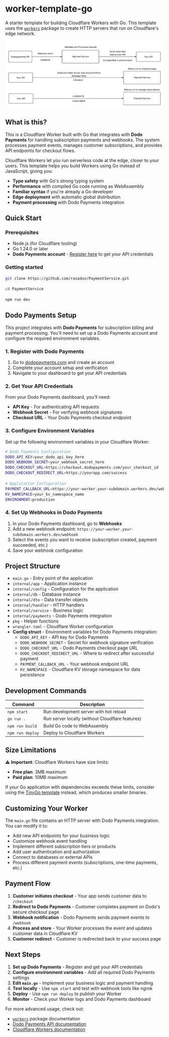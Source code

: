# worker-template-go

A starter template for building Cloudflare Workers with Go. This template uses the [`workers`](https://github.com/syumai/workers) package to create HTTP servers that run on Cloudflare's edge network.

![System Architecture](./diagram.png)

## What is this?

This is a Cloudflare Worker built with Go that integrates with **Dodo Payments** for handling subscription payments and webhooks. The system processes payment events, manages customer subscriptions, and provides API endpoints for checkout flows.

Cloudflare Workers let you run serverless code at the edge, closer to your users. This template helps you build Workers using Go instead of JavaScript, giving you:

- **Type safety** with Go's strong typing system
- **Performance** with compiled Go code running as WebAssembly
- **Familiar syntax** if you're already a Go developer
- **Edge deployment** with automatic global distribution
- **Payment processing** with Dodo Payments integration

## Quick Start

### Prerequisites
- Node.js (for Cloudflare tooling)
- Go 1.24.0 or later
- **Dodo Payments account** - [Register here](https://dodopayments.com) to get your API credentials

### Getting started
```bash
git clone https://github.com/rasadov/PaymentService.git

cd PaymentService

npm run dev
```

## Dodo Payments Setup

This project integrates with **Dodo Payments** for subscription billing and payment processing. You'll need to set up a Dodo Payments account and configure the required environment variables.

### 1. Register with Dodo Payments
1. Go to [dodopayments.com](https://dodopayments.com) and create an account
2. Complete your account setup and verification
3. Navigate to your dashboard to get your API credentials

### 2. Get Your API Credentials
From your Dodo Payments dashboard, you'll need:
- **API Key** - For authenticating API requests
- **Webhook Secret** - For verifying webhook signatures
- **Checkout URL** - Your Dodo Payments checkout endpoint

### 3. Configure Environment Variables
Set up the following environment variables in your Cloudflare Worker:

```bash
# Dodo Payments Configuration
DODO_API_KEY=your_dodo_api_key_here
DODO_WEBHOOK_SECRET=your_webhook_secret_here  
DODO_CHECKOUT_URL=https://checkout.dodopayments.com/your_checkout_id
DODO_CHECKOUT_REDIRECT_URL=https://yourapp.com/success

# Application Configuration  
PAYMENT_CALLBACK_URL=https://your-worker.your-subdomain.workers.dev/webhook
KV_NAMESPACE=your_kv_namespace_name
ENVIRONMENT=production
```

### 4. Set Up Webhooks in Dodo Payments
1. In your Dodo Payments dashboard, go to **Webhooks**
2. Add a new webhook endpoint: `https://your-worker.your-subdomain.workers.dev/webhook`
3. Select the events you want to receive (subscription created, payment succeeded, etc.)
4. Save your webhook configuration

## Project Structure

- `main.go` - Entry point of the application
- `internal/app` - Application instance
- `internal/config` - Configuration for the application
- `internal/db` - Database instance
- `internal/dto` - Data transfer objects
- `internal/handler` - HTTP handlers
- `internal/service` - Business logic
- `internal/payments` - Dodo Payments integration
- `pkg` - Helper functions
- `wrangler.toml` - Cloudflare Worker configuration
- **Config struct** - Environment variables for Dodo Payments integration:
  - `DODO_API_KEY` - API key for Dodo Payments
  - `DODO_WEBHOOK_SECRET` - Secret for webhook signature verification
  - `DODO_CHECKOUT_URL` - Dodo Payments checkout page URL
  - `DODO_CHECKOUT_REDIRECT_URL` - Where to redirect after successful payment
  - `PAYMENT_CALLBACK_URL` - Your webhook endpoint URL
  - `KV_NAMESPACE` - Cloudflare KV storage namespace for data persistence

## Development Commands

| Command | Description |
|---------|-------------|
| `npm start` | Run development server with hot reload |
| `go run .` | Run server locally (without Cloudflare features) |
| `npm run build` | Build Go code to WebAssembly |
| `npm run deploy` | Deploy to Cloudflare Workers |

## Size Limitations

⚠️ **Important**: Cloudflare Workers have size limits:
- **Free plan**: 3MB maximum
- **Paid plan**: 10MB maximum

If your Go application with dependencies exceeds these limits, consider using the [TinyGo template](https://github.com/syumai/workers/tree/main/_templates/cloudflare/worker-tinygo) instead, which produces smaller binaries.

## Customizing Your Worker

The `main.go` file contains an HTTP server with Dodo Payments integration. You can modify it to:
- Add new API endpoints for your business logic
- Customize webhook event handling
- Implement different subscription tiers or products
- Add user authentication and authorization
- Connect to databases or external APIs
- Process different payment events (subscriptions, one-time payments, etc.)

## Payment Flow

1. **Customer initiates checkout** - Your app sends customer data to `/checkout`
2. **Redirect to Dodo Payments** - Customer completes payment on Dodo's secure checkout page
3. **Webhook notification** - Dodo Payments sends payment events to `/webhook`
4. **Process and store** - Your Worker processes the event and updates customer data in Cloudflare KV
5. **Customer redirect** - Customer is redirected back to your success page

## Next Steps

1. **Set up Dodo Payments** - Register and get your API credentials
2. **Configure environment variables** - Add all required Dodo Payments settings
3. **Edit `main.go`** - Implement your business logic and payment handling
4. **Test locally** - Use `npm start` and test with webhook tools like ngrok
5. **Deploy** - Use `npm run deploy` to publish your Worker
6. **Monitor** - Check your Worker logs and Dodo Payments dashboard

For more advanced usage, check out:
- [`workers`](https://github.com/syumai/workers) package documentation
- [Dodo Payments API documentation](https://docs.dodopayments.com)
- [Cloudflare Workers documentation](https://developers.cloudflare.com/workers/)
